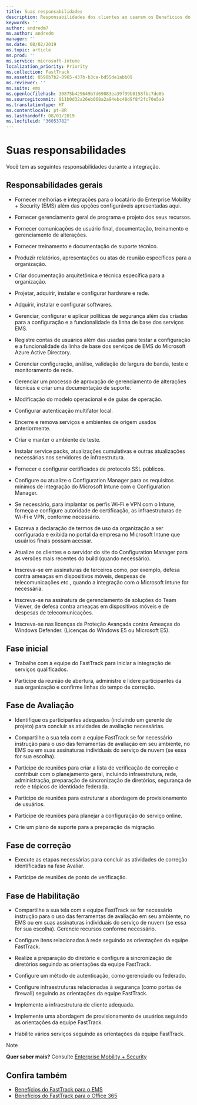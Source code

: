 ```yaml
---
title: Suas responsabilidades
description: Responsabilidades dos clientes ao usarem os Benefícios do Centro FastTrack
keywords: ''
author: andredm7
ms.author: andredm
manager: ''
ms.date: 08/02/2019
ms.topic: article
ms.prod: ''
ms.service: microsoft-intune
localization_priority: Priority
ms.collection: FastTrack
ms.assetid: 0590b7b2-0965-437b-b3ca-bd55de1abb09
ms.reviewer: ''
ms.suite: ems
ms.openlocfilehash: 30875b429649b7d69083ea39f99b0158fbc7de0b
ms.sourcegitcommit: 911b0d32a26eb068a2a94ebc48d9f8f2fc70e5a9
ms.translationtype: HT
ms.contentlocale: pt-BR
ms.lasthandoff: 08/01/2019
ms.locfileid: "36053782"
---
```

# <a name="your-responsibilities"></a>Suas responsabilidades

Você tem as seguintes responsabilidades durante a integração.

## <a name="general-responsibilities"></a>Responsabilidades gerais

-   Fornecer melhorias e integrações para o locatário do Enterprise Mobility + Security (EMS) além das opções configuráveis apresentadas aqui.

-   Fornecer gerenciamento geral de programa e projeto dos seus recursos.

-   Fornecer comunicações de usuário final, documentação, treinamento e gerenciamento de alterações.

-   Fornecer treinamento e documentação de suporte técnico.

-   Produzir relatórios, apresentações ou atas de reunião específicos para a organização.

-   Criar documentação arquitetônica e técnica específica para a organização.

-   Projetar, adquirir, instalar e configurar hardware e rede.

-   Adquirir, instalar e configurar softwares.

-   Gerenciar, configurar e aplicar políticas de segurança além das criadas para a configuração e a funcionalidade da linha de base dos serviços EMS.

-   Registre contas de usuários além das usadas para testar a configuração e a funcionalidade da linha de base dos serviços de EMS do Microsoft Azure Active Directory.

-   Gerenciar configuração, análise, validação de largura de banda, teste e monitoramento de rede.

-   Gerenciar um processo de aprovação de gerenciamento de alterações técnicas e criar uma documentação de suporte.

-   Modificação do modelo operacional e de guias de operação.

-   Configurar autenticação multifator local.

-   Encerre e remova serviços e ambientes de origem usados anteriormente.

-   Criar e manter o ambiente de teste.

-   Instalar service packs, atualizações cumulativas e outras atualizações necessárias nos servidores de infraestrutura.

-   Fornecer e configurar certificados de protocolo SSL públicos.

-   Configure ou atualize o Configuration Manager para os requisitos mínimos de integração do Microsoft Intune com o Configuration Manager.

-   Se necessário, para implantar os perfis Wi-Fi e VPN com o Intune, forneça e configure autoridade de certificação, as infraestruturas de Wi-Fi e VPN, conforme necessário.

-   Escreva a declaração de termos de uso da organização a ser configurada e exibida no portal da empresa no Microsoft Intune que usuários finais possam acessar.

-   Atualize os clientes e o servidor do site do Configuration Manager para as versões mais recentes do build (quando necessário).

-   Inscreva-se em assinaturas de terceiros como, por exemplo, defesa contra ameaças em dispositivos móveis, despesas de telecomunicações etc., quando a integração com o Microsoft Intune for necessária.

-   Inscreva-se na assinatura de gerenciamento de soluções do Team Viewer, de defesa contra ameaças em dispositivos móveis e de despesas de telecomunicações.

-   Inscreva-se nas licenças da Proteção Avançada contra Ameaças do Windows Defender. (Licenças do Windows E5 ou Microsoft E5).

## <a name="initiate-phase"></a>Fase inicial

-   Trabalhe com a equipe do FastTrack para iniciar a integração de serviços qualificados.

-   Participe da reunião de abertura, administre e lidere participantes da sua organização e confirme linhas do tempo de correção.

## <a name="assess-phase"></a>Fase de Avaliação

-   Identifique os participantes adequados (incluindo um gerente de projeto) para concluir as atividades de avaliação necessárias.

-   Compartilhe a sua tela com a equipe FastTrack se for necessário instrução para o uso das ferramentas de avaliação em seu ambiente, no EMS ou em suas assinaturas individuais do serviço de nuvem (se essa for sua escolha).

-   Participe de reuniões para criar a lista de verificação de correção e contribuir com o planejamento geral, incluindo infraestrutura, rede, administração, preparação de sincronização de diretórios, segurança de rede e tópicos de identidade federada.

-   Participe de reuniões para estruturar a abordagem de provisionamento de usuários.

-   Participe de reuniões para planejar a configuração do serviço online.

-   Crie um plano de suporte para a preparação da migração.

## <a name="remediate-phase"></a>Fase de correção

-   Execute as etapas necessárias para concluir as atividades de correção identificadas na fase Avaliar.

-   Participe de reuniões de ponto de verificação.

## <a name="enable-phase"></a>Fase de Habilitação

-   Compartilhe a sua tela com a equipe FastTrack se for necessário instrução para o uso das ferramentas de avaliação em seu ambiente, no EMS ou em suas assinaturas individuais do serviço de nuvem (se essa for sua escolha). Gerencie recursos conforme necessário.

-   Configure itens relacionados à rede seguindo as orientações da equipe FastTrack.

-   Realize a preparação do diretório e configure a sincronização de diretórios seguindo as orientações da equipe FastTrack.

-   Configure um método de autenticação, como gerenciado ou federado. 

-   Configure infraestruturas relacionadas à segurança (como portas de firewall) seguindo as orientações da equipe FastTrack.

-   Implemente a infraestrutura de cliente adequada.

-   Implemente uma abordagem de provisionamento de usuários seguindo as orientações da equipe FastTrack.

-   Habilite vários serviços seguindo as orientações da equipe FastTrack.

> [!NOTE]
> **Quer saber mais?** Consulte [Enterprise Mobility + Security](https://www.microsoft.com/en-us/cloud-platform/enterprise-mobility)

## <a name="see-also"></a>Confira também

- [Benefícios do FastTrack para o EMS](EMS-fasttrack-benefit-for-EMS.md)
- [Benefícios do FastTrack para o Office 365](O365-fasttrack-benefit-for-office-365.md)

